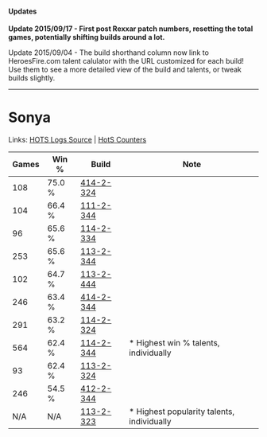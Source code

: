 #### Updates
**Update 2015/09/17 - First post Rexxar patch numbers, resetting the total games, potentially shifting builds around a lot.**

Update 2015/09/04 - The build shorthand column now link to HeroesFire.com talent calulator with the URL customized for each build!  
Use them to see a more detailed view of the build and talents, or tweak builds slightly.

***

# Sonya

Links: [HOTS Logs Source](https://www.hotslogs.com/Sitewide/HeroDetails?Hero=Sonya) | [HotS Counters](http://hotscounters.com/#/hero/Sonya)

Games  | Win %  | Build     | Note
-----  | -----  | -----     | ----
108    | 75.0 % | [414-2-324](http://www.heroesfire.com/hots/talent-calculator/sonya#ryjq) | 
104    | 66.4 % | [111-2-344](http://www.heroesfire.com/hots/talent-calculator/sonya#gO-O) | 
96     | 65.6 % | [114-2-334](http://www.heroesfire.com/hots/talent-calculator/sonya#gWI-) | 
253    | 65.6 % | [113-2-344](http://www.heroesfire.com/hots/talent-calculator/sonya#gTsu) | 
102    | 64.7 % | [113-2-444](http://www.heroesfire.com/hots/talent-calculator/sonya#gTuS) | 
246    | 63.4 % | [414-2-344](http://www.heroesfire.com/hots/talent-calculator/sonya#ryk8) | 
291    | 63.2 % | [114-2-324](http://www.heroesfire.com/hots/talent-calculator/sonya#gWIq) | 
564    | 62.4 % | [114-2-344](http://www.heroesfire.com/hots/talent-calculator/sonya#gWJ8) | * Highest win % talents, individually
93     | 62.4 % | [113-2-324](http://www.heroesfire.com/hots/talent-calculator/sonya#gTsa) | 
246    | 54.5 % | [412-2-344](http://www.heroesfire.com/hots/talent-calculator/sonya#rtre) | 
N/A    | N/A    | [113-2-323](http://www.heroesfire.com/hots/talent-calculator/sonya#gTsZ) | * Highest popularity talents, individually
